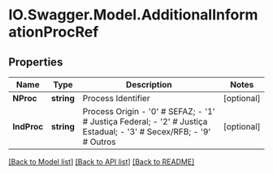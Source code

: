 # IO.Swagger.Model.AdditionalInformationProcRef
## Properties

Name | Type | Description | Notes
------------ | ------------- | ------------- | -------------
**NProc** | **string** | Process Identifier | [optional] 
**IndProc** | **string** | Process Origin - &#39;0&#39; # SEFAZ; - &#39;1&#39; # Justiça Federal; - &#39;2&#39; # Justiça Estadual; - &#39;3&#39; # Secex/RFB; - &#39;9&#39; # Outros  | [optional] 

[[Back to Model list]](../README.md#documentation-for-models) [[Back to API list]](../README.md#documentation-for-api-endpoints) [[Back to README]](../README.md)

